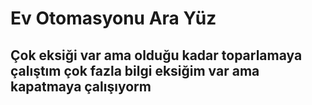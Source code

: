 # Ev Otomasyonu Ara Yüz
## Çok eksiği var ama olduğu kadar toparlamaya çalıştım çok fazla bilgi eksiğim var ama kapatmaya çalışıyorm